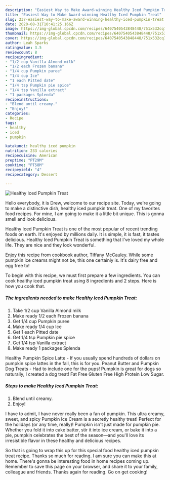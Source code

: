 ```yaml
---
description: "Easiest Way to Make Award-winning Healthy Iced Pumpkin Treat"
title: "Easiest Way to Make Award-winning Healthy Iced Pumpkin Treat"
slug: 237-easiest-way-to-make-award-winning-healthy-iced-pumpkin-treat
date: 2020-08-31T10:41:25.166Z
image: https://img-global.cpcdn.com/recipes/6407540543848448/751x532cq70/healthy-iced-pumpkin-treat-recipe-main-photo.jpg
thumbnail: https://img-global.cpcdn.com/recipes/6407540543848448/751x532cq70/healthy-iced-pumpkin-treat-recipe-main-photo.jpg
cover: https://img-global.cpcdn.com/recipes/6407540543848448/751x532cq70/healthy-iced-pumpkin-treat-recipe-main-photo.jpg
author: Leah Sparks
ratingvalue: 3.5
reviewcount: 8
recipeingredient:
- "1/2 cup Vanilla Almond milk"
- "1/2 each Frozen banana"
- "1/4 cup Pumpkin puree"
- "1/4 cup Ice"
- "1 each Pitted date"
- "1/4 tsp Pumpkin pie spice"
- "1/4 tsp Vanilla extract"
- "1 packages Splenda"
recipeinstructions:
- "Blend until creamy."
- "Enjoy!"
categories:
- Recipe
tags:
- healthy
- iced
- pumpkin

katakunci: healthy iced pumpkin 
nutrition: 233 calories
recipecuisine: American
preptime: "PT29M"
cooktime: "PT58M"
recipeyield: "4"
recipecategory: Dessert

---
```



![Healthy Iced Pumpkin Treat](https://img-global.cpcdn.com/recipes/6407540543848448/751x532cq70/healthy-iced-pumpkin-treat-recipe-main-photo.jpg)

Hello everybody, it is Drew, welcome to our recipe site. Today, we're going to make a distinctive dish, healthy iced pumpkin treat. One of my favorites food recipes. For mine, I am going to make it a little bit unique. This is gonna smell and look delicious.

Healthy Iced Pumpkin Treat is one of the most popular of recent trending foods on earth. It's enjoyed by millions daily. It is simple, it is fast, it tastes delicious. Healthy Iced Pumpkin Treat is something that I've loved my whole life. They are nice and they look wonderful.

Enjoy this recipe from cookbook author, Tiffany McCauley. While some pumpkin ice creams might not be, this one certainly is. It&#39;s dairy free and egg free to!


To begin with this recipe, we must first prepare a few ingredients. You can cook healthy iced pumpkin treat using 8 ingredients and 2 steps. Here is how you cook that.

<!--inarticleads1-->

##### The ingredients needed to make Healthy Iced Pumpkin Treat:

1. Take 1/2 cup Vanilla Almond milk
1. Make ready 1/2 each Frozen banana
1. Get 1/4 cup Pumpkin puree
1. Make ready 1/4 cup Ice
1. Get 1 each Pitted date
1. Get 1/4 tsp Pumpkin pie spice
1. Get 1/4 tsp Vanilla extract
1. Make ready 1 packages Splenda


Healthy Pumpkin Spice Latte - If you usually spend hundreds of dollars on pumpkin spice lattes in the fall, this is for you. Peanut Butter and Pumpkin Dog Treats - Had to include one for the pups! Pumpkin is great for dogs so naturally, I created a dog treat! Fat Free Gluten Free High Protein Low Sugar. 

<!--inarticleads2-->

##### Steps to make Healthy Iced Pumpkin Treat:

1. Blend until creamy.
1. Enjoy!


I have to admit, I have never really been a fan of pumpkin. This ultra creamy, sweet, and spicy Pumpkin Ice Cream is a secretly healthy treat! Perfect for the holidays (or any time, really)! Pumpkin isn&#39;t just made for pumpkin pie. Whether you fold it into cake batter, stir it into ice cream, or bake it into a pie, pumpkin celebrates the best of the season—and you&#39;ll love its irresistible flavor in these healthy and delicious recipes. 

So that is going to wrap this up for this special food healthy iced pumpkin treat recipe. Thanks so much for reading. I am sure you can make this at home. There's gonna be interesting food in home recipes coming up. Remember to save this page on your browser, and share it to your family, colleague and friends. Thanks again for reading. Go on get cooking!
